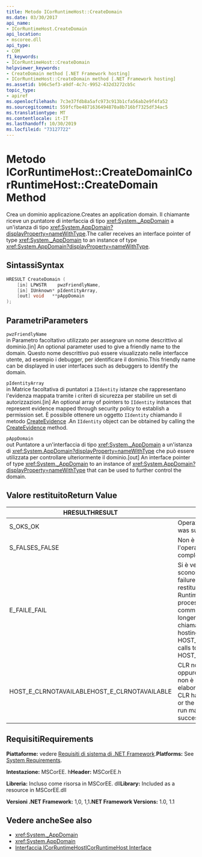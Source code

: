 ```yaml
---
title: Metodo ICorRuntimeHost::CreateDomain
ms.date: 03/30/2017
api_name:
- ICorRuntimeHost.CreateDomain
api_location:
- mscoree.dll
api_type:
- COM
f1_keywords:
- ICorRuntimeHost::CreateDomain
helpviewer_keywords:
- CreateDomain method [.NET Framework hosting]
- ICorRuntimeHost::CreateDomain method [.NET Framework hosting]
ms.assetid: b96c5ef3-a9df-4c7c-9952-432d3272cb5c
topic_type:
- apiref
ms.openlocfilehash: 7c3e37fdb8a5afc973c913b1cfa56ab2e9f4fa52
ms.sourcegitcommit: 559fcfbe4871636494870a8b716bf7325df34ac5
ms.translationtype: MT
ms.contentlocale: it-IT
ms.lasthandoff: 10/30/2019
ms.locfileid: "73127722"
---
```

# <a name="icorruntimehostcreatedomain-method"></a><span data-ttu-id="f0375-102">Metodo ICorRuntimeHost::CreateDomain</span><span class="sxs-lookup"><span data-stu-id="f0375-102">ICorRuntimeHost::CreateDomain Method</span></span>
<span data-ttu-id="f0375-103">Crea un dominio applicazione.</span><span class="sxs-lookup"><span data-stu-id="f0375-103">Creates an application domain.</span></span> <span data-ttu-id="f0375-104">Il chiamante riceve un puntatore di interfaccia di tipo <xref:System._AppDomain> a un'istanza di tipo <xref:System.AppDomain?displayProperty=nameWithType>.</span><span class="sxs-lookup"><span data-stu-id="f0375-104">The caller receives an interface pointer of type <xref:System._AppDomain> to an instance of type <xref:System.AppDomain?displayProperty=nameWithType>.</span></span>  
  
## <a name="syntax"></a><span data-ttu-id="f0375-105">Sintassi</span><span class="sxs-lookup"><span data-stu-id="f0375-105">Syntax</span></span>  
  
```cpp  
HRESULT CreateDomain (  
    [in] LPWSTR    pwzFriendlyName,  
    [in] IUnknown* pIdentityArray,  
    [out] void   **pAppDomain  
);  
```  
  
## <a name="parameters"></a><span data-ttu-id="f0375-106">Parametri</span><span class="sxs-lookup"><span data-stu-id="f0375-106">Parameters</span></span>  
 `pwzFriendlyName`  
 <span data-ttu-id="f0375-107">in Parametro facoltativo utilizzato per assegnare un nome descrittivo al dominio.</span><span class="sxs-lookup"><span data-stu-id="f0375-107">[in] An optional parameter used to give a friendly name to the domain.</span></span> <span data-ttu-id="f0375-108">Questo nome descrittivo può essere visualizzato nelle interfacce utente, ad esempio i debugger, per identificare il dominio.</span><span class="sxs-lookup"><span data-stu-id="f0375-108">This friendly name can be displayed in user interfaces such as debuggers to identify the domain.</span></span>  
  
 `pIdentityArray`  
 <span data-ttu-id="f0375-109">in Matrice facoltativa di puntatori a `IIdentity` istanze che rappresentano l'evidenza mappata tramite i criteri di sicurezza per stabilire un set di autorizzazioni.</span><span class="sxs-lookup"><span data-stu-id="f0375-109">[in] An optional array of pointers to `IIdentity` instances that represent evidence mapped through security policy to establish a  permission set.</span></span> <span data-ttu-id="f0375-110">È possibile ottenere un oggetto `IIdentity` chiamando il metodo [CreateEvidence](../../../../docs/framework/unmanaged-api/hosting/icorruntimehost-createevidence-method.md) .</span><span class="sxs-lookup"><span data-stu-id="f0375-110">An `IIdentity` object can be obtained by calling the [CreateEvidence](../../../../docs/framework/unmanaged-api/hosting/icorruntimehost-createevidence-method.md) method.</span></span>  
  
 `pAppDomain`  
 <span data-ttu-id="f0375-111">out Puntatore a un'interfaccia di tipo <xref:System._AppDomain> a un'istanza di <xref:System.AppDomain?displayProperty=nameWithType> che può essere utilizzata per controllare ulteriormente il dominio.</span><span class="sxs-lookup"><span data-stu-id="f0375-111">[out] An interface pointer of type <xref:System._AppDomain> to an instance of <xref:System.AppDomain?displayProperty=nameWithType> that can be used to further control the domain.</span></span>  
  
## <a name="return-value"></a><span data-ttu-id="f0375-112">Valore restituito</span><span class="sxs-lookup"><span data-stu-id="f0375-112">Return Value</span></span>  
  
|<span data-ttu-id="f0375-113">HRESULT</span><span class="sxs-lookup"><span data-stu-id="f0375-113">HRESULT</span></span>|<span data-ttu-id="f0375-114">Descrizione</span><span class="sxs-lookup"><span data-stu-id="f0375-114">Description</span></span>|  
|-------------|-----------------|  
|<span data-ttu-id="f0375-115">S_OK</span><span class="sxs-lookup"><span data-stu-id="f0375-115">S_OK</span></span>|<span data-ttu-id="f0375-116">Operazione completata.</span><span class="sxs-lookup"><span data-stu-id="f0375-116">The operation was successful.</span></span>|  
|<span data-ttu-id="f0375-117">S_FALSE</span><span class="sxs-lookup"><span data-stu-id="f0375-117">S_FALSE</span></span>|<span data-ttu-id="f0375-118">Non è stato possibile completare l'operazione.</span><span class="sxs-lookup"><span data-stu-id="f0375-118">The operation failed to complete.</span></span>|  
|<span data-ttu-id="f0375-119">E_FAIL</span><span class="sxs-lookup"><span data-stu-id="f0375-119">E_FAIL</span></span>|<span data-ttu-id="f0375-120">Si è verificato un errore irreversibile sconosciuto.</span><span class="sxs-lookup"><span data-stu-id="f0375-120">An unknown, catastrophic failure occurred.</span></span> <span data-ttu-id="f0375-121">Se un metodo restituisce E_FAIL, il Common Language Runtime (CLR) non è più utilizzabile nel processo.</span><span class="sxs-lookup"><span data-stu-id="f0375-121">If a method returns E_FAIL, the common language runtime (CLR) is no longer usable in the process.</span></span> <span data-ttu-id="f0375-122">Le chiamate successive a qualsiasi API di hosting restituiscono HOST_E_CLRNOTAVAILABLE.</span><span class="sxs-lookup"><span data-stu-id="f0375-122">Subsequent calls to any hosting APIs return HOST_E_CLRNOTAVAILABLE.</span></span>|  
|<span data-ttu-id="f0375-123">HOST_E_CLRNOTAVAILABLE</span><span class="sxs-lookup"><span data-stu-id="f0375-123">HOST_E_CLRNOTAVAILABLE</span></span>|<span data-ttu-id="f0375-124">CLR non è stato caricato in un processo oppure CLR si trova in uno stato in cui non è possibile eseguire codice gestito o elaborare la chiamata correttamente.</span><span class="sxs-lookup"><span data-stu-id="f0375-124">The CLR has not been loaded into a process, or the CLR is in a state in which it cannot run managed code or process the call successfully.</span></span>|  
  
## <a name="requirements"></a><span data-ttu-id="f0375-125">Requisiti</span><span class="sxs-lookup"><span data-stu-id="f0375-125">Requirements</span></span>  
 <span data-ttu-id="f0375-126">**Piattaforme:** vedere [Requisiti di sistema di .NET Framework](../../../../docs/framework/get-started/system-requirements.md).</span><span class="sxs-lookup"><span data-stu-id="f0375-126">**Platforms:** See [System Requirements](../../../../docs/framework/get-started/system-requirements.md).</span></span>  
  
 <span data-ttu-id="f0375-127">**Intestazione:** MSCorEE. h</span><span class="sxs-lookup"><span data-stu-id="f0375-127">**Header:** MSCorEE.h</span></span>  
  
 <span data-ttu-id="f0375-128">**Libreria:** Incluso come risorsa in MSCorEE. dll</span><span class="sxs-lookup"><span data-stu-id="f0375-128">**Library:** Included as a resource in MSCorEE.dll</span></span>  
  
 <span data-ttu-id="f0375-129">**Versioni .NET Framework:** 1,0, 1,1</span><span class="sxs-lookup"><span data-stu-id="f0375-129">**.NET Framework Versions:** 1.0, 1.1</span></span>  
  
## <a name="see-also"></a><span data-ttu-id="f0375-130">Vedere anche</span><span class="sxs-lookup"><span data-stu-id="f0375-130">See also</span></span>

- <xref:System._AppDomain>
- <xref:System.AppDomain>
- [<span data-ttu-id="f0375-131">Interfaccia ICorRuntimeHost</span><span class="sxs-lookup"><span data-stu-id="f0375-131">ICorRuntimeHost Interface</span></span>](../../../../docs/framework/unmanaged-api/hosting/icorruntimehost-interface.md)
